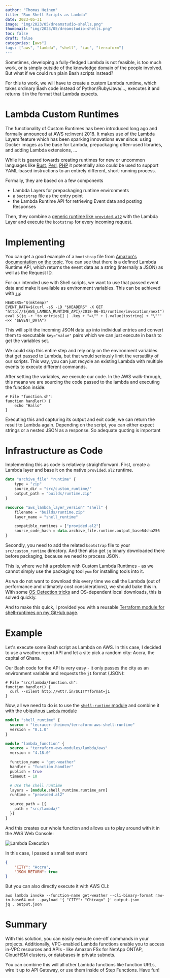 ```yaml
---
author: "Thomas Heinen"
title: "Run Shell Scripts as Lambda"
date: 2023-05-31
image: "img/2023/05/dreamstudio-shells.png"
thumbnail: "img/2023/05/dreamstudio-shells.png"
toc: false
draft: false
categories: [aws"]
tags: ["aws", "lambda", "shell", "iac", "terraform"]
---
```

Sometimes, developing a fully-fledged Lambda is not feasible, is too much work, or is simply outside of the knowledge domain of the people involved. But what if we could run plain Bash scripts instead?

<!--more-->

For this to work, we will have to create a custom Lambda runtime, which takes ordinary Bash code instead of Python/Ruby/Java/..., executes it and returns it in the format that Lambda expects.

# Lambda Custom Runtimes

The functionality of Custom Runtimes has been introduced long ago and formally announced at AWS re:Invent 2018. It makes use of the Lambda Layers feature which has been sparking innovations ever since: using Docker images as the base for Lambda, prepackaging often-used libraries, and adding Lambda extensions, ...

While it is geared towards creating runtimes for new or uncommon languages like [Rust](https://github.com/awslabs/aws-lambda-rust-runtime), [Perl](https://github.com/shogo82148/p5-aws-lambda), [PHP](https://github.com/stackery/php-lambda-layer) it potentially also could be used to support YAML-based instructions to an entirely different, short-running process.

Formally, they are based on a few components
- Lambda Layers for prepackaging runtime environments
- a `bootstrap` file as the entry point
- the Lambda Runtime API for retrieving Event data and posting Responses

Then, they combine a [generic runtime like `provided.al2`](https://docs.aws.amazon.com/lambda/latest/dg/lambda-runtimes.html) with the Lambda Layer and execute the `bootstrap` for every incoming request.

# Implementing

You can get a good example of a `bootstrap` file from [Amazon's documentation on the topic](https://docs.aws.amazon.com/lambda/latest/dg/runtimes-walkthrough.html#runtimes-walkthrough-function). You can see that there is a defined Lambda Runtime API, which returns the event data as a string (internally a JSON) as well as the Request ID.

For our intended use with Shell scripts, we want to use that passed event data and make it available as environment variables. This can be achieved with [`jq`](https://github.com/stedolan/jq):

```shell
HEADERS="$(mktemp)"
EVENT_DATA=$(curl -sS -LD "$HEADERS" -X GET "http://${AWS_LAMBDA_RUNTIME_API}/2018-06-01/runtime/invocation/next")
eval $(jq -r 'to_entries[] | .key + "=\"" + (.value|tostring) + "\""' <<< "$EVENT_DATA")
```

This will split the incoming JSON data up into individual entries and convert them to executable `key="value"` pairs which we can just execute in bash to get the variables set.

We could skip this entire step and rely only on the environment variables that get passed to Lambda, but that would seriously limit the versatility of our scripts. This way, you can just recycle an existing Lambda with multiple events to execute different commands.

After setting the variables, we execute our code. In the AWS walk-through, this means we are sourcing the code passed to the lambda and executing the function inside:

```shell
# File "function.sh":
function handler() {
	echo "Hallo"
}
```

Executing this and capturing its output and exit code, we can return the result to Lambda again. Depending on the script, you can either expect strings or a nested JSON as a response. So adequate quoting is important

# Infrastructure as Code

Implementing this as code is relatively straightforward. First, create a Lambda layer and base it on the native `provided.al2` runtime.

```terraform
data "archive_file" "runtime" {
	type = "zip"
	source_dir = "src/custom_runtime/"
	output_path = "builds/runtime.zip"
}

resource "aws_lambda_layer_version" "shell" {
	filename = "builds/runtime.zip"
	layer_name = "shell_runtime"

	compatible_runtimes = ["provided.al2"]
	source_code_hash = data.archive_file.runtime.output_base64sha256
}
```

Secondly, you need to add the related `bootstrap` file to your `src/custom_runtime` directory. And then also get `jq` binary downloaded there before packaging, because we need to process JSON.

This is, where we hit a problem with Custom Lambda Runtimes - as we cannot simply use the packaging tool `yum` for installing tools into it.

As we do not want to download this every time we call the Lambda (out of performance and ultimately cost considerations), we should bake this in. With some [OS-Detection tricks](https://www.tecracer.com/blog/2021/05/terraform-os-detection.html) and OS-dependent local downloads, this is solved quickly.

And to make this quick, I provided you with a reusable [Terraform module for shell-runtimes on my GitHub page](https://github.com/tecracer-theinen/terraform-shell-runtime).

# Example

Let's execute some Bash script as Lambda on AWS. In this case, I decided to use a weather report API and let a site pick a random city: Accra, the capital of Ghana.

Our Bash code for the API is very easy - it only passes the city as an environment variable and requests the `j1` format (JSON):

```script
# File "src/lambda/function.sh":
function handler() {
  curl --silent http://wttr.in/$CITY?format=j1
}
```

Now, all we need to do is to use the [`shell-runtime` module](https://github.com/tecracer-theinen/terraform-shell-runtime) and combine it with the ubiquitous [`Lambda` module](https://github.com/terraform-aws-modules/terraform-aws-lambda)

```terraform
module "shell_runtime" {
  source = "tecracer-theinen/terraform-aws-shell-runtime"
  version = "0.1.0"
}

module "lambda_function" {
  source = "terraform-aws-modules/lambda/aws"
  version = "4.18.0"

  function_name = "get-weather"
  handler = "function.handler"
  publish = true
  timeout = 10

  # Use the shell runtime
  layers = [module.shell_runtime.runtime_arn]
  runtime = "provided.al2"

  source_path = [{
    path = "src/lambda/"
  }]
}
```

And this creates our whole function and allows us to play around with it in the AWS Web Console:

![Lambda Execution](/img/2023/05/shell-lambda-execution.png)

In this case, I passed a small test event

```json
{
	"CITY": "Accra",
	"JSON_RETURN": true
}
```

But you can also directly execute it with AWS CLI:

```shell
aws lambda invoke --function-name get-weather --cli-binary-format raw-in-base64-out --payload '{ "CITY": "Chicago" }' output.json
jq . output.json
```

# Summary

With this solution, you can easily execute one-off commands in your projects. Additionally, VPC-enabled Lambda functions enable you to access in-VPC resources and APIs - like Amazon FSx for NetApp ONTAP, CloudHSM clusters, or databases in private subnets.

You can combine this will all other Lambda functions like function URLs, wire it up to API Gateway, or use them inside of Step Functions. Have fun!
